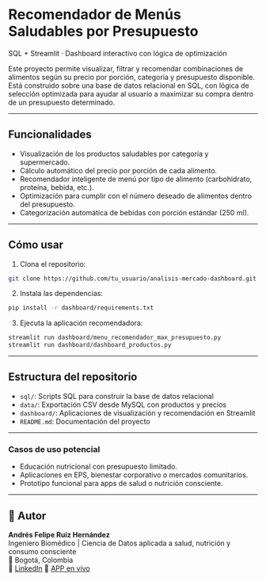 # Recomendador de Menús Saludables por Presupuesto

SQL + Streamlit · Dashboard interactivo con lógica de optimización

Este proyecto permite visualizar, filtrar y recomendar combinaciones de alimentos según su precio por porción, categoría y presupuesto disponible.
Está construido sobre una base de datos relacional en SQL, con lógica de selección optimizada para ayudar al usuario a maximizar su compra dentro de un presupuesto determinado.

---

## Funcionalidades

- Visualización de los productos saludables por categoría y supermercado.
- Cálculo automático del precio por porción de cada alimento.
- Recomendador inteligente de menú por tipo de alimento (carbohidrato, proteína, bebida, etc.).
- Optimización para cumplir con el número deseado de alimentos dentro del presupuesto.
- Categorización automática de bebidas con porción estándar (250 ml).

---

## Cómo usar

1. Clona el repositorio:

```bash
git clone https://github.com/tu_usuario/analisis-mercado-dashboard.git
```

2. Instala las dependencias:

```bash
pip install -r dashboard/requirements.txt
```

3. Ejecuta la aplicación recomendadora:

```bash
streamlit run dashboard/menu_recomendador_max_presupuesto.py
streamlit run dashboard/dashboard_productos.py
```

---

## Estructura del repositorio

- `sql/`: Scripts SQL para construir la base de datos relacional
- `data/`: Exportación CSV desde MySQL con productos y precios
- `dashboard/`: Aplicaciones de visualización y recomendación en Streamlit
- `README.md`: Documentación del proyecto

---

### Casos de uso potencial
- Educación nutricional con presupuesto limitado.
- Aplicaciones en EPS, bienestar corporativo o mercados comunitarios.
- Prototipo funcional para apps de salud o nutrición consciente.

---

## 👤 Autor

**Andrés Felipe Ruiz Hernández**  
Ingeniero Biomédico | Ciencia de Datos aplicada a salud, nutrición y consumo consciente  
📍 Bogotá, Colombia  
🔗 [LinkedIn](https://www.linkedin.com/in/andresfeliperuiz)
🔗 [APP en vivo](https://analisis-mercado-dashboard.onrender.com)
